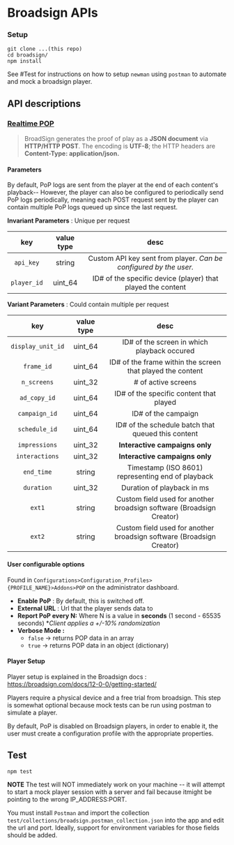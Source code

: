 # Broadsign APIs

### Setup
```
git clone ...(this repo)
cd broadsign/
npm install
```
See #Test for instructions on how to setup `newman` using `postman` to automate and mock a broadsign player.

API descriptions
---

### [Realtime POP](https://broadsign.com/docs/12-0-0/add-ons/real-time-pop-api/)

> BroadSign generates the proof of play as a **JSON document** via **HTTP/HTTP POST**. The encoding is **UTF-8**; the HTTP headers are **Content-Type: application/json.**

#### Parameters
By default, PoP logs are sent from the player at the end of each content's playback-- However, the player can also be configured to periodically send PoP logs periodically, meaning each POST request sent by the player can contain multiple PoP logs queued up since the last request.


**Invariant Parameters** : Unique per request

|        key        | value type |                                 desc                                 |
|:-----------------:|:----------:|:--------------------------------------------------------------------:|
|     `api_key`     |   string   | Custom API key sent from player. *Can be configured by the user.*    |
|    `player_id`    |   uint_64  | ID# of the specific device (player) that played the content          |

**Variant Parameters** : Could contain multiple per request

|      key          | value type |                                desc                                  |
|:-----------------:|:----------:|:--------------------------------------------------------------------:|
| `display_unit_id` |   uint_64  | ID# of the screen in which playback occured                          |
|     `frame_id`    |   uint_64  | ID# of the frame within the screen that played the content           |
|    `n_screens`    |   uint_32  | # of  active screens                                                 |
|    `ad_copy_id`   |   uint_64  | ID# of the specific content that played                              |
|   `campaign_id`   |   uint_64  | ID# of the campaign                                                  |
|   `schedule_id`   |   uint_64  | ID# of the schedule batch that queued this content                   |
|   `impressions`   |   uint_32  | **Interactive campaigns only**                                       |
|   `interactions`  |   uint_32  | **Interactive campaigns only**                                       |
|     `end_time`    |   string   | Timestamp (ISO 8601) representing end of playback                    |
|     `duration`    |   uint_32  | Duration of playback in ms                                           |
|       `ext1`      |   string   | Custom field used for another broadsign software (Broadsign Creator) |
|       `ext2`      |   string   | Custom field used for another broadsign software (Broadsign Creator) |

#### User configurable options
Found in `Configurations>Configuration_Profiles>{PROFILE_NAME}>Addons>POP` on the administrator
dashboard.

  * **Enable PoP** : By default, this is switched off.
  * **External URL** : Url that the player sends data to
  * **Report PoP every N:** Where N is a value in **seconds** (1 second - 65535 seconds) **Client applies a +/-10% randomization*
  * **Verbose Mode :**
    * `false` -> returns POP data in an array
    * `true` -> returns POP data in an object (dictionary)

#### Player Setup

Player setup is explained in the Broadsign docs : https://broadsign.com/docs/12-0-0/getting-started/

Players require a physical device and a free trial from broadsign. This step is somewhat optional because mock tests can be run using postman to simulate a player.

By default, PoP is disabled on Broadsign players, in order to enable it, the user must create a configuration profile with the appropriate properties.


## Test
`npm test`

**NOTE**  The test will NOT immediately work on your machine -- it will attempt to start a mock player session with a server and fail because itmight be pointing to the wrong IP_ADDRESS:PORT.

You must install `Postman` and import the collection `test/collections/broadsign.postman_collection.json` into the app and edit the url and port. Ideally, support for environment variables for those fields should be added.
